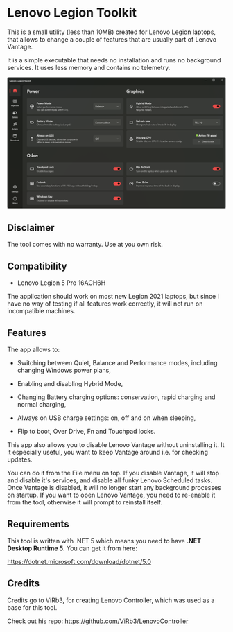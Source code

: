 # Lenovo Legion Toolkit

This is a small utility (less than 10MB) created for Lenovo Legion laptops, that allows to change a couple of features that are usually part of Lenovo Vantage.

It is a simple executable that needs no installation and runs no background services. It uses less memory and contains no telemetry.

![screenshot](assets/screenshot.png)

## Disclaimer

The tool comes with no warranty. Use at you own risk.

## Compatibility

* Lenovo Legion 5 Pro 16ACH6H


The application should work on most new Legion 2021 laptops, but since I have no way of testing if all features work correctly, it will not run on incompatible machines.



## Features

The app allows to:

* Switching between Quiet, Balance and Performance modes, including changing Windows power plans,

* Enabling and disabling Hybrid Mode,

* Changing Battery charging options: conservation, rapid charging and normal charging,

* Always on USB charge settings: on, off and on when sleeping,

* Flip to boot, Over Drive, Fn and Touchpad locks.

This app also allows you to disable Lenovo Vantage without uninstalling it. It it especially useful, you want to keep Vantage around i.e. for checking updates.

You can do it from the File menu on top. If you disable Vantage, it will stop and disable it's services, and disable all funky Lenovo Scheduled tasks. Once Vantage is disabled, it will no longer start any background processes on startup. If you want to open Lenovo Vantage, you need to re-enable it from the tool, otherwise it will prompt to reinstall itself.



## Requirements

This tool is written with .NET 5 which means you need to have **.NET Desktop Runtime 5**. You can get it from here:

https://dotnet.microsoft.com/download/dotnet/5.0



## Credits

Credits go to ViRb3, for creating Lenovo Controller, which was used as a base for this tool.

Check out his repo: https://github.com/ViRb3/LenovoController
